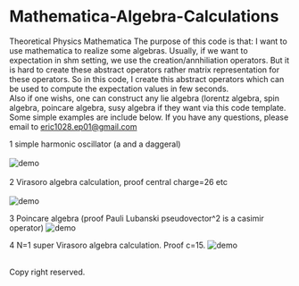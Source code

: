# Mathematica-Algebra-Calculations
Theoretical Physics Mathematica 
The purpose of this code is that: I want to use mathematica to realize some algebras. Usually, if we want to expectation in shm setting, we use
the creation/annhiliation operators. But it is hard to create these abstract operators rather matrix representation for these operators.
So in this code, I create this abstract operators which can be used to compute the expectation values in few seconds. 
<br> 
Also if one wishs, one can construct any lie algebra (lorentz algebra, spin algebra, poincare algebra, susy algebra if they want via this code template. Some simple examples are include below. If you have any questions, please email to eric1028.ep01@gmail.com
<br>

1 simple harmonic oscillator (a and a daggeral) <br>  <br>
![demo](https://github.com/ericntunctu/Theoretical-Physics-Mathematica/blob/master/sho.png)<br>  <br>
2 Virasoro algebra calculation, proof central charge=26 etc <br>  <br>
![demo](https://github.com/ericntunctu/Theoretical-Physics-Mathematica/blob/master/vir.png)

3 Poincare algebra (proof Pauli Lubanski pseudovector^2 is a casimir operator)
![demo](https://github.com/ericntunctu/Mathematica-Algebra-Calculations/blob/master/poincare.png)

4  N=1 super Virasoro algebra calculation. Proof c=15.
![demo](https://github.com/ericntunctu/Mathematica-Algebra-Calculations/blob/master/poincare.png)

<br>
Copy right reserved.
